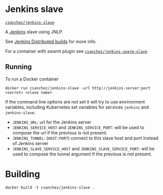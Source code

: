 # Jenkins slave

[`csanchez/jenkins-slave`](https://registry.hub.docker.com/u/csanchez/jenkins-slave/)

A [Jenkins](https://jenkins-ci.org) slave using JNLP.

See [Jenkins Distributed builds](https://wiki.jenkins-ci.org/display/JENKINS/Distributed+builds) for more info.

For a container with swarm plugin see
[`csanchez/jenkins-swarm-slave`](https://registry.hub.docker.com/u/csanchez/jenkins-swarm-slave/)

## Running

To run a Docker container

    docker run csanchez/jenkins-slave -url http://jenkins-server:port <secret> <slave name>

If the command line options are not set it will try to use environment variables,
including Kubernetes set variables for services `jenkins` and `jenkins-slave`.

* `JENKINS_URL`: url for the Jenkins server
* `JENKINS_SERVICE_HOST` and `JENKINS_SERVICE_PORT`: will be used to compose the url if the previous is not present.
* `JENKINS_TUNNEL`: (`HOST:PORT`) connect to this slave host and port instead of Jenkins server
* `JENKINS_SLAVE_SERVICE_HOST` and `JENKINS_SLAVE_SERVICE_PORT`: will be used to compose the tunnel argument if the previous is not present.


# Building

    docker build -t csanchez/jenkins-slave .
